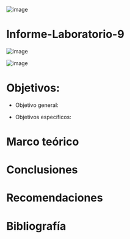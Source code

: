 ![image](https://user-images.githubusercontent.com/84587120/132117231-37de5574-000b-4266-9eb2-eff93e2e61ad.png)

# Informe-Laboratorio-9

![image](https://user-images.githubusercontent.com/84427371/133014068-a3bf0e91-2e83-495a-9b27-c30d16482fff.png)

![image](https://user-images.githubusercontent.com/84427371/133014117-7cdcb527-206c-4b1a-8035-5d1804ad3116.png)

# Objetivos: 

* Objetivo general: 

* Objetivos específicos: 

# Marco teórico

# Conclusiones

# Recomendaciones

# Bibliografía

